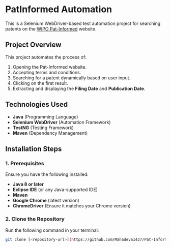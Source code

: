 # PatInformed Automation

This is a Selenium WebDriver-based test automation project for searching patents on the [WIPO Pat-Informed](https://patinformed.wipo.int/) website.

## **Project Overview**
This project automates the process of:
1. Opening the Pat-Informed website.
2. Accepting terms and conditions.
3. Searching for a patent dynamically based on user input.
4. Clicking on the first result.
5. Extracting and displaying the **Filing Date** and **Publication Date**.

## **Technologies Used**
- **Java** (Programming Language)
- **Selenium WebDriver** (Automation Framework)
- **TestNG** (Testing Framework)
- **Maven** (Dependency Management)

## **Installation Steps**
### **1. Prerequisites**
Ensure you have the following installed:
- **Java 8 or later**
- **Eclipse IDE** (or any Java-supported IDE)
- **Maven**
- **Google Chrome** (latest version)
- **ChromeDriver** (Ensure it matches your Chrome version)

### **2. Clone the Repository**
Run the following command in your terminal:
```sh
git clone [<repository-url>](https://github.com/Mahadeva1437/Pat-Informed.git)

